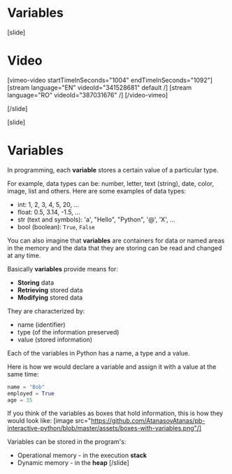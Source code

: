 # Variables

[slide]
# Video

[vimeo-video startTimeInSeconds="1004" endTimeInSeconds="1092"]
[stream language="EN" videoId="341528681" default /]
[stream language="RO" videoId="387031676"  /]
[/video-vimeo]

[/slide]

[slide]
# Variables
In programming, each **variable** stores a certain value of a particular type. 

For example, data types can be: number, letter, text (string), date, color, image, list and others. Here are some examples of data types:
* int: 1, 2, 3, 4, 5, 20, …
* float: 0.5, 3.14, -1.5, …
* str (text and symbols): 'a', "Hello", "Python", '@', 'X', …
* bool (boolean): `True`, `False`

You can also imagine that **variables** are containers for data or named areas in the memory and the data that they are storing can be read and changed at any time. 

Basically **variables** provide means for:
  * **Storing** data
  * **Retrieving** stored data
  * **Modifying** stored data
  
They are characterized by:
  * name (identifier)
  * type (of the information preserved)
  * value (stored information)

Each of the variables in Python has a name, a type and a value. 

Here is how we would declare a variable and assign it with a value at the same time:
```python
name = "Bob"
employed = True
age = 35
```
If you think of the variables as boxes that hold information, this is how they would look like:
[image src="https://github.com/AtanasovAtanas/pb-interactive-python/blob/master/assets/boxes-with-variables.png"/]

Variables can be stored in the program's:
  * Operational memory - in the execution **stack**
  * Dynamic memory - in the **heap**
[/slide]